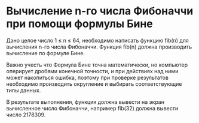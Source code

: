 # Вычисление n-го числа Фибоначчи при помощи формулы Бине
Дано целое число 1 ≤ n ≤ 64, необходимо написать функцию fib(n) для вычисления n-го числа Фибоначчи. Функция fib(n) должна производить вычисление по формуле Бине.
 
Важно учесть что Формула Бине точна математически, но компьютер оперирует дробями конечной точности, и при действиях над ними может накопиться ошибка, поэтому при проверке результатов необходимо производить округление и выбирать соответствующие типы данных.

В результате выполнения, функция должна вывести на экран вычисленное число Фибоначчи, например fib(32) должна вывести число 2178309.
